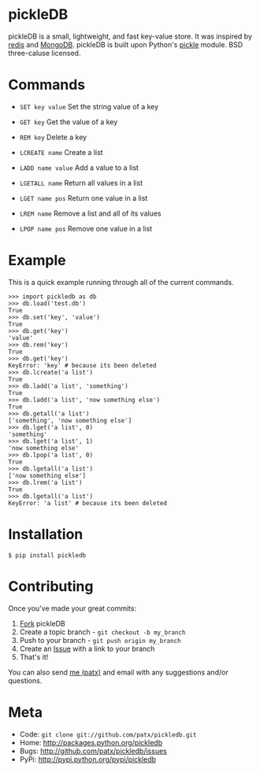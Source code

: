 pickleDB
========

pickleDB is a small, lightweight, and fast key-value store. It was inspired by 
[redis][1] and [MongoDB][2]. pickleDB is built upon Python's [pickle][3] module.
BSD three-caluse licensed. 


Commands
========

* `SET key value` Set the string value of a key

* `GET key` Get the value of a key

* `REM key` Delete a key

* `LCREATE name` Create a list

* `LADD name value` Add a value to a list

* `LGETALL name` Return all values in a list

* `LGET name pos` Return one value in a list

* `LREM name` Remove a list and all of its values

* `LPOP name pos` Remove one value in a list


Example
=======

This is a quick example running through all of the current commands.

    >>> import pickledb as db
    >>> db.load('test.db')
    True
    >>> db.set('key', 'value')
    True
    >>> db.get('key')
    'value'
    >>> db.rem('key')
    True
    >>> db.get('key')
    KeyError: 'key' # because its been deleted
    >>> db.lcreate('a list')
    True
    >>> db.ladd('a list', 'something')
    True
    >>> db.ladd('a list', 'now something else')
    True
    >>> db.getall('a list')
    ['something', 'now something else']
    >>> db.lget('a list', 0)
    'something'
    >>> db.lget('a list', 1)
    'now something else'
    >>> db.lpop('a list', 0)
    True
    >>> db.lgetall('a list')
    ['now something else']
    >>> db.lrem('a list')
    True
    >>> db.lgetall('a list')
    KeyError: 'a list' # because its been deleted


Installation
============

    $ pip install pickledb


Contributing
============

Once you've made your great commits:

1. [Fork][4] pickleDB
2. Create a topic branch - `git checkout -b my_branch`
3. Push to your branch - `git push origin my_branch`
4. Create an [Issue][5] with a link to your branch
5. That's it!


You can also send [me (patx)][6] and email with any suggestions and/or questions.


Meta
====

* Code: `git clone git://github.com/patx/pickledb.git`
* Home: <http://packages.python.org/pickledb>
* Bugs: <http://github.com/patx/pickledb/issues>
* PyPi: <http://pypi.python.org/pypi/pickledb>

[1]: http://redis.io/
[2]: http://www.mongodb.org/
[3]: http://docs.python.org/library/pickle.html
[4]: http://help.github.com/forking/
[5]: http://github.com/patx/pickledb/issues
[6]: mailto:patx44@gmail.com
